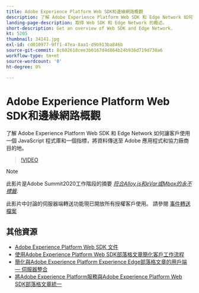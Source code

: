```yaml
---
title: Adobe Experience Platform Web SDK和邊緣網路概觀
description: 了解 Adobe Experience Platform Web SDK 和 Edge Network 如何讓客戶使用一個 JavaScript 程式庫和一個指標，將資料傳送至 Adobe 應用程式和協力廠商目的地。
landing-page-description: 取得 Web SDK 和 Edge Network 的概述。
short-description: Get an overview of Web SDK and Edge Network.
kt: 5205
thumbnail: 34141.jpg
exl-id: cd010977-9ff1-47ea-8aa1-d9b913ba846b
source-git-commit: 8c602618cee3b0167d4d864b24b936d719d730a6
workflow-type: tm+mt
source-wordcount: '0'
ht-degree: 0%

---
```


# Adobe Experience Platform Web SDK和邊緣網路概觀

了解 Adobe Experience Platform Web SDK 和 Edge Network 如何讓客戶使用一個 JavaScript 程式庫和一個指標，將資料傳送至 Adobe 應用程式和協力廠商目的地。

>[!VIDEO](https://video.tv.adobe.com/v/34141?quality=12&learn=on)

>[!NOTE]
>
>此影片是Adobe Summit2020工作階段的摘要 *[符合Alloy.js和eVar或Mbox的永不標籤](https://business.adobe.com/summit/2020/with-alloy-js-never-tag-for-an-evar-or-mbox-again.html)*.
>
>此影片中討論的伺服器端轉送功能現已開放所有授權客戶使用。 請參閱 [事件轉送檔案](https://experienceleague.adobe.com/docs/experience-platform/tags/event-forwarding/overview.html)

## 其他資源

* [Adobe Experience Platform Web SDK 文件](https://experienceleague.adobe.com/docs/experience-platform/edge/home.html?lang=zh-Hant)
* [使用Adobe Experience Platform Web SDK部落格文章簡化客戶工作流程](https://medium.com/adobetech/simplifying-customer-workflows-with-adobe-experience-platform-web-sdk-4e54fe134f4a)
* [簡化與Adobe Experience Platform Experience Edge部落格文章的用戶端 — 伺服器整合](https://medium.com/adobetech/streamlining-client-server-integrations-with-adobe-experience-platform-experience-edge-1caaef887172)
* [將Adobe Experience Platform服務與Adobe Experience Platform Web SDK部落格文章統一](https://medium.com/adobetech/unify-your-adobe-experience-platform-services-with-adobe-experience-platform-web-sdk-75cf6851a9fc)
